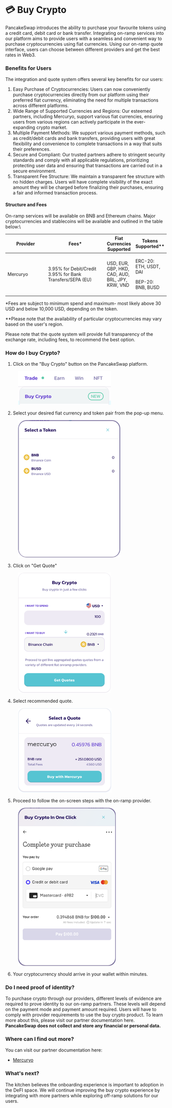 # 💳 Buy Crypto

PancakeSwap introduces the ability to purchase your favourite tokens using a credit card, debit card or bank transfer. Integrating on-ramp services into our platform aims to provide users with a seamless and convenient way to purchase cryptocurrencies using fiat currencies. Using our on-ramp quote interface, users can choose between different providers and get the best rates in Web3.

### Benefits for Users

The integration and quote system offers several key benefits for our users:

1. Easy Purchase of Cryptocurrencies: Users can now conveniently purchase cryptocurrencies directly from our platform using their preferred fiat currency, eliminating the need for multiple transactions across different platforms.
2. Wide Range of Supported Currencies and Regions: Our esteemed partners, including Mercuryo, support various fiat currencies, ensuring users from various regions can actively participate in the ever-expanding crypto market.
3. Multiple Payment Methods: We support various payment methods, such as credit/debit cards and bank transfers, providing users with great flexibility and convenience to complete transactions in a way that suits their preferences.
4. Secure and Compliant: Our trusted partners adhere to stringent security standards and comply with all applicable regulations, prioritizing protecting user data and ensuring that transactions are carried out in a secure environment.
5. Transparent Fee Structure: We maintain a transparent fee structure with no hidden charges. Users will have complete visibility of the exact amount they will be charged before finalizing their purchases, ensuring a fair and informed transaction process.

#### Structure and Fees

On-ramp services will be available on BNB and Ethereum chains. Major cryptocurrencies and stablecoins will be available and outlined in the table below:\


<table><thead><tr><th width="137">Provider</th><th width="203">Fees*</th><th>Fiat Currencies Supported</th><th>Tokens Supported**</th></tr></thead><tbody><tr><td>Mercuryo</td><td>3.95% for Debit/Credit 3.95% for Bank Transfers/SEPA (EU)</td><td>USD, EUR, GBP, HKD, CAD, AUD, BRL, JPY, KRW, VND</td><td><p>ERC-20: ETH, USDT, DAI</p><p></p><p>BEP-20: BNB, BUSD</p></td></tr></tbody></table>

\*Fees are subject to minimum spend and maximum- most likely above 30 USD and below 10,000 USD, depending on the token.

\*\*Please note that the availability of particular cryptocurrencies may vary based on the user's region.

Please note that the quote system will provide full transparency of the exchange rate, including fees, to recommend the best option.

### How do I buy Crypto?

1. Click on the "Buy Crypto" button on the PancakeSwap platform.

<figure><img src="../.gitbook/assets/Onramp1.png" alt=""><figcaption></figcaption></figure>

2. Select your desired fiat currency and token pair from the pop-up menu.

<figure><img src="../.gitbook/assets/Onramp2.png" alt="" width="319"><figcaption></figcaption></figure>

3. Click on "Get Quote"

<figure><img src="../.gitbook/assets/Onramp3.png" alt="" width="289"><figcaption></figcaption></figure>

4. Select recommended quote.&#x20;

<figure><img src="../.gitbook/assets/Onramp4.png" alt="" width="291"><figcaption></figcaption></figure>

5. Proceed to follow the on-screen steps with the on-ramp provider.

<figure><img src="../.gitbook/assets/Onramp5.png" alt="" width="305"><figcaption></figcaption></figure>

6. Your cryptocurrency should arrive in your wallet within minutes.

### Do I need proof of identity?

To purchase crypto through our providers, different levels of evidence are required to prove identity to our on-ramp partners. These levels will depend on the payment mode and payment amount required. Users will have to comply with provider requirements to use the buy crypto product. To learn more about this, please visit our partner documentation here. **PancakeSwap does not collect and store any financial or personal data.**

### Where can I find out more?

You can visit our partner documentation here:

* [Mercuryo](https://help.mercuryo.io/en/articles/6122838-on-and-off-ramps)

### **What's next?**

The kitchen believes the onboarding experience is important to adoption in the DeFI space. We will continue improving the buy crypto experience by integrating with more partners while exploring off-ramp solutions for our users.&#x20;
